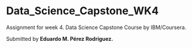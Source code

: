 # Data_Science_Capstone_WK4

Assignment for week 4. Data Science Capstone Course by IBM/Coursera. 

Submitted by <b>Eduardo M. Pérez Rodríguez.</b>
